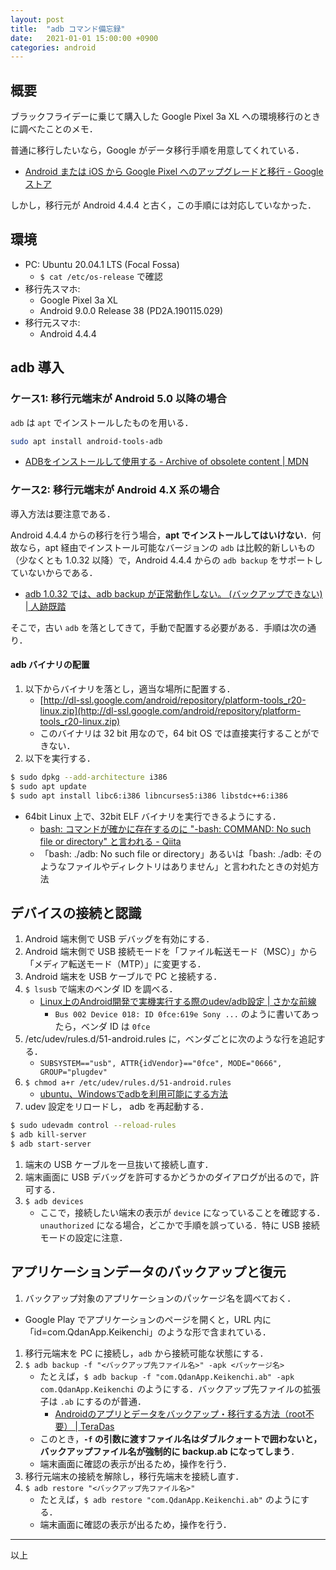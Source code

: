 ```yaml
---
layout: post
title:  "adb コマンド備忘録"
date:   2021-01-01 15:00:00 +0900
categories: android
---
```

## 概要

ブラックフライデーに乗じて購入した Google Pixel 3a XL への環境移行のときに調べたことのメモ．

普通に移行したいなら，Google がデータ移行手順を用意してくれている．

- [Android または iOS から Google Pixel へのアップグレードと移行 \- Google ストア](https://store.google.com/magazine/switch)

しかし，移行元が Android 4.4.4 と古く，この手順には対応していなかった．


## 環境

- PC: Ubuntu 20.04.1 LTS (Focal Fossa)
  - `$ cat /etc/os-release` で確認
- 移行先スマホ: 
  - Google Pixel 3a XL
  - Android 9.0.0 Release 38 (PD2A.190115.029)
- 移行元スマホ:
  - Android 4.4.4


## adb 導入

### ケース1: 移行元端末が Android 5.0 以降の場合

`adb` は `apt` でインストールしたものを用いる．

```sh
sudo apt install android-tools-adb
```

- [ADBをインストールして使用する \- Archive of obsolete content \| MDN](https://developer.mozilla.org/ja/docs/Archive/B2G_OS/Debugging/Installing_ADB)


### ケース2: 移行元端末が Android 4.X 系の場合

導入方法は要注意である．

Android 4.4.4 からの移行を行う場合，**apt でインストールしてはいけない**．何故なら，apt 経由でインストール可能なバージョンの `adb` は比較的新しいもの（少なくとも 1.0.32 以降）で，Android 4.4.4 からの `adb backup` をサポートしていないからである．

- [adb 1\.0\.32 では、adb backup が正常動作しない。 \(バックアップできない\) \| 人跡既踏](https://amdkkj.blogspot.com/2015/11/adb-1-0-32-adb-backup-doesnt-work.html)

そこで，古い `adb` を落としてきて，手動で配置する必要がある．手順は次の通り．


#### adb バイナリの配置

1. 以下からバイナリを落とし，適当な場所に配置する．
    - [http://dl-ssl.google.com/android/repository/platform-tools_r20-linux.zip](http://dl-ssl.google.com/android/repository/platform-tools_r20-linux.zip)
    - このバイナリは 32 bit 用なので，64 bit OS では直接実行することができない．
1. 以下を実行する．
```sh
$ sudo dpkg --add-architecture i386
$ sudo apt update
$ sudo apt install libc6:i386 libncurses5:i386 libstdc++6:i386
```

- 64bit Linux 上で、32bit ELF バイナリを実行できるようにする．
    - [bash: コマンドが確かに存在するのに "\-bash: COMMAND: No such file or directory" と言われる \- Qiita](https://qiita.com/nakat-t/items/475397820664e2a82d46)
    - 「bash: ./adb: No such file or directory」あるいは「bash: ./adb: そのようなファイルやディレクトリはありません」と言われたときの対処方法


## デバイスの接続と認識

1. Android 端末側で USB デバッグを有効にする．
1. Android 端末側で USB 接続モードを「ファイル転送モード（MSC）」から「メディア転送モード（MTP）」に変更する．
1. Android 端末を USB ケーブルで PC と接続する．
1. `$ lsusb` で端末のベンダ ID を調べる．
    - [Linux上のAndroid開発で実機実行する際のudev/adb設定 \| さかな前線](https://daily.belltail.jp/?p=1760)
      - `Bus 002 Device 018: ID 0fce:619e Sony ...` のように書いてあったら，ベンダ ID は `0fce`
1. /etc/udev/rules.d/51-android.rules に，ベンダごとに次のような行を追記する．
    - `SUBSYSTEM=="usb", ATTR{idVendor}=="0fce", MODE="0666", GROUP="plugdev"`
1. `$ chmod a+r /etc/udev/rules.d/51-android.rules`
    - [ubuntu、Windowsでadbを利用可能にする方法](https://uguisu.skr.jp/Windows/android_usb_driver.html)
1. udev 設定をリロードし， adb を再起動する．
```sh
$ sudo udevadm control --reload-rules
$ adb kill-server
$ adb start-server
```
1. 端末の USB ケーブルを一旦抜いて接続し直す．
1. 端末画面に USB デバッグを許可するかどうかのダイアログが出るので，許可する．
1. `$ adb devices`
    - ここで，接続したい端末の表示が `device` になっていることを確認する．`unauthorized` になる場合，どこかで手順を誤っている．特に USB 接続モードの設定に注意．


## アプリケーションデータのバックアップと復元

1. バックアップ対象のアプリケーションのパッケージ名を調べておく．
  - Google Play でアプリケーションのページを開くと，URL 内に「id=com.QdanApp.Keikenchi」のような形で含まれている．
1. 移行元端末を PC に接続し，`adb` から接続可能な状態にする．
1. `$ adb backup -f "<バックアップ先ファイル名>" -apk <パッケージ名>`
    - たとえば，`$ adb backup -f "com.QdanApp.Keikenchi.ab" -apk com.QdanApp.Keikenchi` のようにする．バックアップ先ファイルの拡張子は `.ab` にするのが普通．
      - [Androidのアプリとデータをバックアップ・移行する方法（root不要） \| TeraDas](https://www.teradas.net/archives/6686/)
    - このとき，**`-f` の引数に渡すファイル名はダブルクォートで囲わないと，バックアップファイル名が強制的に backup.ab になってしまう**．
    - 端末画面に確認の表示が出るため，操作を行う．
1. 移行元端末の接続を解除し，移行先端末を接続し直す．
1. `$ adb restore "<バックアップ先ファイル名>"`
    - たとえば，`$ adb restore "com.QdanApp.Keikenchi.ab"` のようにする．
    - 端末画面に確認の表示が出るため，操作を行う．

-----

以上
